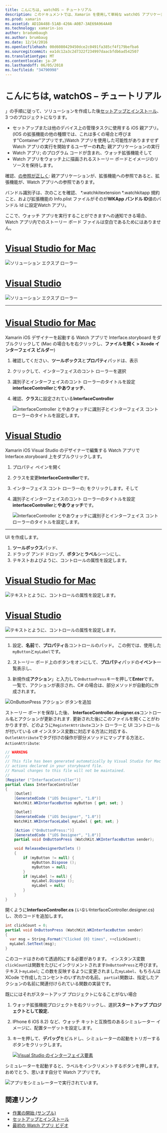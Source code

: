 ```yaml
---
title: こんにちは, watchOS – チュートリアル
description: このドキュメントでは、Xamarin を使用して単純な watchOS アプリケーションの作成のチュートリアルを提供します。 Mac 用 Visual Studio と Visual Studio の両方で機能、ストーリー ボードを操作してコード内のイベントに応答する方法を説明します。
ms.prod: xamarin
ms.assetid: AD1DA488-51AB-420A-A0B7-3AE69A964A40
ms.technology: xamarin-ios
author: bradumbaugh
ms.author: brumbaug
ms.date: 12/14/2016
ms.openlocfilehash: 00d6080429450dce2c0491fa385cf4f179befba6
ms.sourcegitcommit: ea1dc12a3c2d7322f234997daacbfdb6ad542507
ms.translationtype: MT
ms.contentlocale: ja-JP
ms.lasthandoff: 06/05/2018
ms.locfileid: "34790998"
---
```

# <a name="hello-watchos--walkthrough"></a>こんにちは, watchOS – チュートリアル

」の手順に従って、ソリューションを作成した後[セットアップとインストール](~/ios/watchos/get-started/installation.md)、3 つのプロジェクトになります。

- セットアップまたは他のデバイス上の管理タスクに使用する iOS 親アプリ。 (IOS の拡張機能の他の種類では、これは多くの場合と呼びます"Container"アプリです。)Watch アプリを使用した可能性がありますせず Watch アプリの実行を開始するユーザーの**れた**; 親アプリケーションの実行
- Watch アプリ; のプログラム コードが含まれ、ウォッチ拡張機能そして
- Watch アプリをウォッチ上に描画されるストーリー ボードとイメージのリソースを保持します。

確認、[の参照が正しく](~/ios/watchos/get-started/project-references.md): 親アプリケーションが、拡張機能への参照であると、拡張機能が、Watch アプリへの参照であります。

バンドル識別子は、次のことを確認、 \*.watchkitextension \*.watchkitapp 規約こと、および拡張機能の Info.plist ファイルがそのが**WKApp バンドル ID**値のバンドル Id に設定Watch アプリ。

ここで、ウォッチ アプリを実行することができますへの通知できる場合、Watch アプリ内でのストーリー ボード ファイルは空白であるためにはありません。

# <a name="visual-studio-for-mactabvsmac"></a>[Visual Studio for Mac](#tab/vsmac)

![](hello-watch-images/projectstructure.png "ソリューション エクスプ ローラー")

# <a name="visual-studiotabvswin"></a>[Visual Studio](#tab/vswin)

![](hello-watch-images/vs-projectstructure.png "ソリューション エクスプ ローラー")

-----

# <a name="visual-studio-for-mactabvsmac"></a>[Visual Studio for Mac](#tab/vsmac)
    
Xamarin iOS デザイナーを起動する Watch アプリで Interface.storyboard をダブルクリックして (Mac の場合もを右クリックし、**ファイルを開く > Xcode インターフェイス ビルダー**)


1.  確認してください、**ツールボックス**と**プロパティ**パッドは、表示
1.  クリックして、インターフェイスのコント ローラーを選択
1.  識別子とインターフェイスのコント ローラーのタイトルを設定**interfaceController**と**やあウォッチ**、
1.  確認、**クラス**に設定されている**InterfaceController**

    ![](hello-watch-images/interfacecontrollerattributes.png "InterfaceController とやあウォッチに識別子とインターフェイス コント ローラーのタイトルを設定します。")

# <a name="visual-studiotabvswin"></a>[Visual Studio](#tab/vswin)

Xamarin iOS Visual Studio のデザイナーで編集する Watch アプリで Interface.storyboard 上をダブルクリックします。

1.  プロパティ ペインを開く
1.  クラスを変更**InterfaceController**です。
1.  インターフェイス コント ローラーの; をクリックします。そして
1.  識別子とインターフェイスのコント ローラーのタイトルを設定**interfaceController**と**やあウォッチ**です。

    ![](hello-watch-images/vs-interfacecontrollerattributes.png "InterfaceController とやあウォッチに識別子とインターフェイス コント ローラーのタイトルを設定します。")

-----


UI を作成します。

1. **ツールボックス**パッド、
1. ドラッグ アンド ドロップ、**ボタン**と**ラベル**シーンにし、
1. テキストおよびように、コントロールの属性を設定します。

# <a name="visual-studio-for-mactabvsmac"></a>[Visual Studio for Mac](#tab/vsmac)

![](hello-watch-images/draganddrop.png "テキストとように、コントロールの属性を設定します。")

# <a name="visual-studiotabvswin"></a>[Visual Studio](#tab/vswin)

![](hello-watch-images/vs-draganddrop.png "テキストとように、コントロールの属性を設定します。")

-----

1. 設定、**名前**で、**プロパティ**各コントロールのパッド。 この例では、使用した`myButton`と`myLabel`です。

1. ストーリー ボード上のボタンをオンにして、**プロパティ**パッドの**イベント**一覧表示し、

1. 新規作成**アクション**」と入力して`OnButtonPress`キーを押して**Enter**です。
  一覧で、アクションが表示され、C# の場合は、部分メソッドが自動的に作成されます。

![](hello-watch-images/buttonaction.png "OnButtonPress アクション ボタンを追加")

ストーリー ボードを保存した後、 **InterfaceController.designer.cs**コントロール名とアクションが更新されます. 更新された後にこのファイルを開くことがわかりますが、どのように`RegisterAttribute`コント ローラーと UI コントロールが付いている c# インスタンス変数に対応する方法に対応する、`OutletAttribute`でタグ付けの操作が部分メソッドにマップする方法と、 `ActionAttribute`:

```csharp
// WARNING
//
// This file has been generated automatically by Visual Studio for Mac from the outlets and
// actions declared in your storyboard file.
// Manual changes to this file will not be maintained.
//
[Register ("InterfaceController")]
partial class InterfaceController
{
    [Outlet]
    [GeneratedCode ("iOS Designer", "1.0")]
    WatchKit.WKInterfaceButton myButton { get; set; }

    [Outlet]
    [GeneratedCode ("iOS Designer", "1.0")]
    WatchKit.WKInterfaceLabel myLabel { get; set; }

    [Action ("OnButtonPress:")]
    [GeneratedCode ("iOS Designer", "1.0")]
    partial void OnButtonPress (WatchKit.WKInterfaceButton sender);

    void ReleaseDesignerOutlets ()
    {
        if (myButton != null) {
            myButton.Dispose ();
            myButton = null;
        }
        if (myLabel != null) {
            myLabel.Dispose ();
            myLabel = null;
        }
    }
}
```

開くように**InterfaceController.cs** (*いない*InterfaceController.designer.cs) し、次のコードを追加します。

```csharp
int clickCount = 0;
partial void OnButtonPress (WatchKit.WKInterfaceButton sender)
{
  var msg = String.Format("Clicked {0} times", ++clickCount);
  myLabel.SetText(msg);
}
```

このコードはきわめて透過的にする必要があります。 インスタンス変数`clickCount`は関数をたびにインクリメントされます`OnButtonPress`と呼びます。 テキスト`myLabel`; この数を反映するように変更されました`myLabel`、もちろんは XCode で作成したコンセントのいずれかの名前。 `partial`関数は、指定したアクションの名前に関連付けられている関数の実装です。

既ににはそれがスタートアップ プロジェクトになることがない場合

1. ウォッチ拡張機能プロジェクトを右クリックし、選択**スタートアップ プロジェクトとして設定**、

1. IPhone 6 iOS 8.2) など、ウォッチ キットと互換性のあるシミュレーター イメージに、配置ターゲットを設定します。

1. キーを押して、**デバッグ**をビルドし、シミュレーターの起動をトリガーするボタンをクリックします。

    [![](hello-watch-images/readytodebug-sml.png "Visual Studio のインターフェイス要素")](hello-watch-images/readytodebug.png#lightbox)

シミュレーターを起動すると、ラベルをインクリメントするボタンを押します。
おめでとう、思います自分で Watch アプリです。

![](hello-watch-images/running.png "アプリをシミュレーターで実行されています。")


## <a name="related-links"></a>関連リンク

- [作業の開始 (サンプル)](https://developer.xamarin.com/samples/monotouch/WatchKit/GettingStarted/)
- [セットアップとインストール](~/ios/watchos/get-started/installation.md)
- [最初の Watch アプリ ビデオ](http://blog.xamarin.com/your-first-watch-kit-app/)
